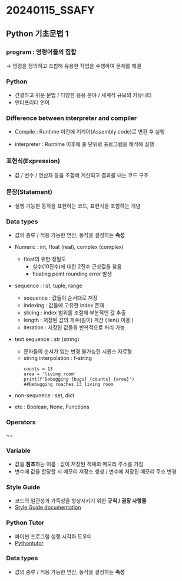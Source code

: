 # 20240115_SSAFY

## Python 기초문법 1

### program : 명령어들의 집합

→ 명령을 정의하고 조합해 유용한 작업을 수행하여 문제를 해결

### Python

- 간결하고 쉬운 문법 / 다양한 응용 분야 / 세계적 규모의 커뮤니티
- 인터프리터 언어

### Difference between interpreter and compiler

- Compile : Runtime 이전에 기계어(Assembly code)로  변환 후 실행

- interpreter : Runtime 이후에 줄 단위로 프로그램을 해석해 실행


### 표현식(Expression)

- 값 / 변수 / 연산자 등을 조합해 계산되고 결과를 내는 코드 구조

### 문장(Statement)

- 실행 가능한 동작을 표현하는 코드, 표현식을 포함하는 개념

### Data types

- 값의 종류 / 적용 가능한 연산, 동작을 결정하는 **속성**

- Numeric : int, float (real), complex (complex)
    - float의 유한 정밀도
        - 실수(10진수)에 대한 2진수 근삿값을 찾음
        - floating point rounding error 발생
- sequence : list, tuple, range
    - sequence : 값들이 순서대로 저장
    - indexing : 값들에 고유한 index 존재
    - slicing : index 범위를 조절해 부분적인 값 추출
    - length : 저장된 값의 개수(길이) 계산 ( len() 이용 )
    - iteration : 저장된 값들을 반복적으로 처리 가능
- text sequence : str (string)
    - 문자들의 순서가 있는 변경 불가능한 시퀀스 자료형
    - string interpolation : f-string
        ```bugs = 'roaches'
        counts = 13
        area = 'living room'
        print(f'Debugging {bugs} {counts} {area}')
        ##Debugging roaches 13 living room
        ```
- non-sequnece : set, dict
- etc : Boolean, None, Functions

### Operators

~~

### Variable

- 값을 **참조**하는 이름 : 값이 저장된 객체의 메모리 주소를 가짐
- 변수에 값을 할당할 시 메모리 저장소 생성 / 변수에 저장된 메모리 주소 변경

### Style Guide

- 코드의 일관성과 가독성을 향상시키기 위한 **규칙 / 권장 사항들**
- [Style Guide documentation](https://peps.python.org/pep-0008/)

### Python Tutor

- 파이썬 프로그램 실행 시각화 도우미
- [Pythontutor](https://pythontutor.com/)

### Data types

- 값의 종류 / 적용 가능한 연산, 동작을 결정하는 **속성**

